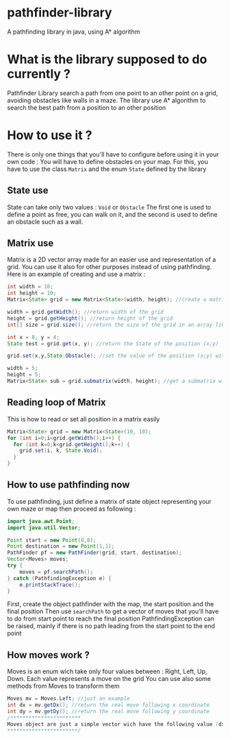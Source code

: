 # pathfinder-library
A pathfinding library in java, using A* algorithm

# What is the library supposed to do currently ?
Pathfinder Library search a path from one point to an other point on a grid, avoiding obstacles like walls in a maze.
The library use A* algorithm to search the best path from a position to an other position

# How to use it ?
There is only one things that you'll have to configure before using it in your own code : You will have to define obstacles on your map.
For this, you have to use the class `Matrix` and the enum `State` defined by the library

## State use
State can take only two values : `Void` or `Obstacle` 
The first one is used to define a point as free, you can walk on it, and the second is used to define an obstacle such as a wall.

## Matrix use
Matrix is a 2D vector array made for an easier use and representation of a grid. You can use it also for other purposes instead of using pathfinding.
Here is an example of creating and use a matrix :

```java
int width = 10;
int height = 10;
Matrix<State> grid = new Matrix<State>(width, height); //create a matrix wich will contain State object

width = grid.getWidth(); //return width of the grid
height = grid.getHeight(); //return height of the grid
int[] size = grid.size(); //return the size of the grid in an array like that : {width, height}

int x = 8, y = 4;
State test = grid.get(x, y); //return the State of the position (x;y)

grid.set(x,y,State.Obstacle); //set the value of the position (x;y) with the value State.Obstacle

width = 5;
height = 5;
Matrix<State> sub = grid.submatrix(width, height); //get a submatrix with a width and height of 5
```

## Reading loop of Matrix
This is how to read or set all position in a matrix easily
```java
Matrix<State> grid = new Matrix<State>(10, 10);
for (int i=0;i<grid.getWidth();i++) {
  for (int k=0;k<grid.getHeight();k++) {
    grid.set(i, k, State.Void);
  }
}
```

## How to use pathfinding now 
To use pathfinding, just define a matrix of state object representing your own maze or map
then proceed as following :
```java
import java.awt.Point;
import java.util.Vector;

Point start = new Point(8,8);
Point destination = new Point(1,1);
PathFinder pf = new PathFinder(grid, start, destination);
Vector<Moves> moves;
try {
	moves = pf.searchPath();
} catch (PathfindingException e) {
	e.printStackTrace();
}
```
First, create the object pathfinder with the map, the start position and the final position
Then use `searchPath` to get a vector of moves that you'll have to do from start point to reach the final position
PathfindingException can be raised, mainly if there is no path leading from the start point to the end point

## How moves work ?
Moves is an enum wich take only four values between : Right, Left, Up, Down.
Each value represents a move on the grid
You can use also some methods from Moves to transform them
```java
Moves mv = Moves.Left; //just an example
int dx = mv.getDx(); //return the real move following x coordinate
int dy = mv.getDy(); //return the real move following y coordinate
/***********************
Moves object are just a simple vector wich have the following value (dx;dy)
***********************/
